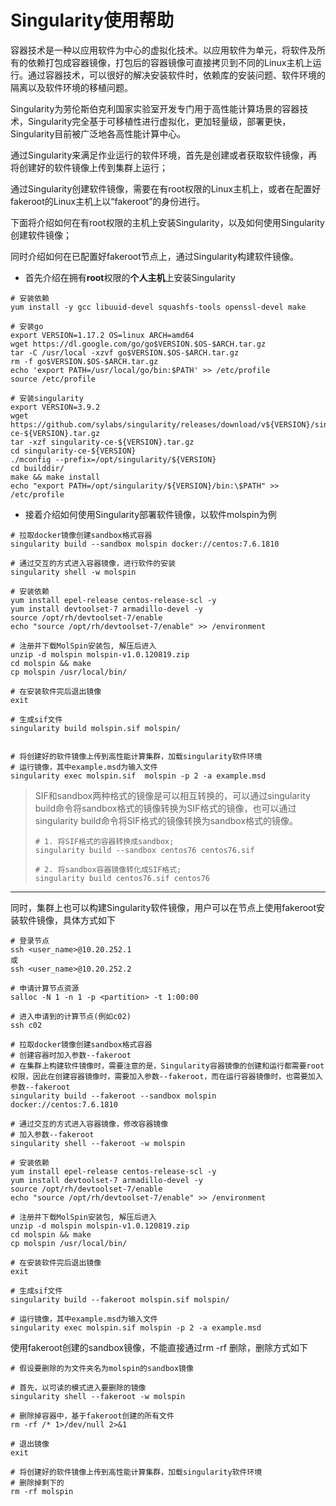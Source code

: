 # Singularity使用帮助
容器技术是一种以应用软件为中心的虚拟化技术。以应用软件为单元，将软件及所有的依赖打包成容器镜像，打包后的容器镜像可直接拷贝到不同的Linux主机上运行。通过容器技术，可以很好的解决安装软件时，依赖库的安装问题、软件环境的隔离以及软件环境的移植问题。

Singularity为劳伦斯伯克利国家实验室开发专门用于高性能计算场景的容器技术，Singularity完全基于可移植性进行虚拟化，更加轻量级，部署更快，Singularity目前被广泛地各高性能计算中心。

通过Singularity来满足作业运行的软件环境，首先是创建或者获取软件镜像，再将创建好的软件镜像上传到集群上运行；

通过Singularity创建软件镜像，需要在有root权限的Linux主机上，或者在配置好fakeroot的Linux主机上以“fakeroot”的身份进行。

下面将介绍如何在有root权限的主机上安装Singularity，以及如何使用Singularity创建软件镜像；

同时介绍如何在已配置好fakeroot节点上，通过Singularity构建软件镜像。

+ 首先介绍在拥有**root**权限的**个人主机**上安装Singularity
```
# 安装依赖
yum install -y gcc libuuid-devel squashfs-tools openssl-devel make

# 安装go
export VERSION=1.17.2 OS=linux ARCH=amd64   
wget https://dl.google.com/go/go$VERSION.$OS-$ARCH.tar.gz 
tar -C /usr/local -xzvf go$VERSION.$OS-$ARCH.tar.gz
rm -f go$VERSION.$OS-$ARCH.tar.gz 
echo 'export PATH=/usr/local/go/bin:$PATH' >> /etc/profile
source /etc/profile

# 安装singularity
export VERSION=3.9.2
wget https://github.com/sylabs/singularity/releases/download/v${VERSION}/singularity-ce-${VERSION}.tar.gz 
tar -xzf singularity-ce-${VERSION}.tar.gz
cd singularity-ce-${VERSION}
./mconfig --prefix=/opt/singularity/${VERSION}
cd builddir/
make && make install
echo "export PATH=/opt/singularity/${VERSION}/bin:\$PATH" >> /etc/profile
```

+ 接着介绍如何使用Singularity部署软件镜像，以软件molspin为例
```
# 拉取docker镜像创建sandbox格式容器
singularity build --sandbox molspin docker://centos:7.6.1810

# 通过交互的方式进入容器镜像，进行软件的安装
singularity shell -w molspin

# 安装依赖
yum install epel-release centos-release-scl -y
yum install devtoolset-7 armadillo-devel -y
source /opt/rh/devtoolset-7/enable
echo "source /opt/rh/devtoolset-7/enable" >> /environment

# 注册并下载MolSpin安装包, 解压后进入
unzip -d molspin molspin-v1.0.120819.zip
cd molspin && make
cp molspin /usr/local/bin/

# 在安装软件完后退出镜像
exit

# 生成sif文件
singularity build molspin.sif molspin/


# 将创建好的软件镜像上传到高性能计算集群，加载singularity软件环境
# 运行镜像，其中example.msd为输入文件
singularity exec molspin.sif  molspin -p 2 -a example.msd
```
>SIF和sandbox两种格式的镜像是可以相互转换的，可以通过singularity build命令将sandbox格式的镜像转换为SIF格式的镜像，也可以通过singularity build命令将SIF格式的镜像转换为sandbox格式的镜像。
>
>```
># 1. 将SIF格式的容器转换成sandbox;
>singularity build --sandbox centos76 centos76.sif
>
># 2. 将sandbox容器镜像转化成SIF格式;
>singularity build centos76.sif centos76
>```
----------------
同时，集群上也可以构建Singularity软件镜像，用户可以在节点上使用fakeroot安装软件镜像，具体方式如下
```
# 登录节点
ssh <user_name>@10.20.252.1
或
ssh <user_name>@10.20.252.2

# 申请计算节点资源
salloc -N 1 -n 1 -p <partition> -t 1:00:00

# 进入申请到的计算节点(例如c02)
ssh c02

# 拉取docker镜像创建sandbox格式容器
# 创建容器时加入参数--fakeroot
# 在集群上构建软件镜像时，需要注意的是，Singularity容器镜像的创建和运行都需要root权限，因此在创建容器镜像时，需要加入参数--fakeroot，而在运行容器镜像时，也需要加入参数--fakeroot
singularity build --fakeroot --sandbox molspin docker://centos:7.6.1810

# 通过交互的方式进入容器镜像，修改容器镜像
# 加入参数--fakeroot
singularity shell --fakeroot -w molspin

# 安装依赖
yum install epel-release centos-release-scl -y
yum install devtoolset-7 armadillo-devel -y
source /opt/rh/devtoolset-7/enable
echo "source /opt/rh/devtoolset-7/enable" >> /environment

# 注册并下载MolSpin安装包, 解压后进入
unzip -d molspin molspin-v1.0.120819.zip
cd molspin && make
cp molspin /usr/local/bin/

# 在安装软件完后退出镜像
exit

# 生成sif文件
singularity build --fakeroot molspin.sif molspin/

# 运行镜像，其中example.msd为输入文件
singularity exec molspin.sif molspin -p 2 -a example.msd
```
使用fakeroot创建的sandbox镜像，不能直接通过rm -rf 删除，删除方式如下
```
# 假设要删除的为文件夹名为molspin的sandbox镜像

# 首先，以可读的模式进入要删除的镜像
singularity shell --fakeroot -w molspin

# 删除掉容器中，基于fakeroot创建的所有文件
rm -rf /* 1>/dev/null 2>&1

# 退出镜像
exit

# 将创建好的软件镜像上传到高性能计算集群，加载singularity软件环境
# 删除掉剩下的
rm -rf molspin
```
